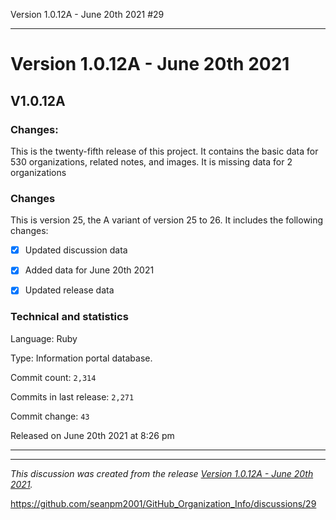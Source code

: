 Version 1.0.12A - June 20th 2021 #29 

***

# Version 1.0.12A - June 20th 2021

## V1.0.12A

### Changes:

This is the twenty-fifth release of this project. It contains the basic data for 530 organizations, <!-- (fork count minus 2) !--> related notes, and images. It is missing data for 2 organizations

### Changes

This is version 25, the A variant of version 25 to 26. It includes the following changes:

- [x] Updated discussion data

- [x] Added data for June 20th 2021

- [x] Updated release data

### Technical and statistics

Language: Ruby

Type: Information portal database.

Commit count: `2,314`

Commits in last release: `2,271`

Commit change: `43`

Released on June 20th 2021 at 8:26 pm

***

<hr /><em>This discussion was created from the release <a href='https://github.com/seanpm2001/GitHub_Organization_Info/releases/tag/V1.0.12A'>Version 1.0.12A - June 20th 2021</a>.</em>

https://github.com/seanpm2001/GitHub_Organization_Info/discussions/29
